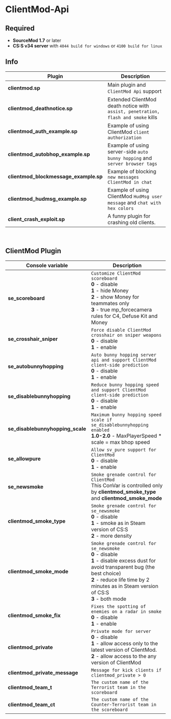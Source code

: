# ClientMod-Api

## Required
- **SourceMod 1.7** or later
- **CS:S v34 server** with ``4044 build for windows`` or ``4100 build for linux``

## Info
| Plugin | Description |
| --- | --- |
| **clientmod.sp** | Main plugin and ``ClientMod Api`` support |
| **clientmod_deathnotice.sp** | Extended ClientMod death notice with ``assist, penetration, flash and smoke`` kills |
| **clientmod_auth_example.sp** | Example of using ClientMod ``client authorization`` |
| **clientmod_autobhop_example.sp** | Example of using server-side ``auto bunny hopping`` and ``server browser tags`` |
| **clientmod_blockmessage_example.sp** | Example of blocking ``new messages ClientMod in chat`` |
| **clientmod_hudmsg_example.sp** | Example of using ClientMod ``HudMsg user message`` and ``chat with hex colors`` |
| **client_crash_exploit.sp** | A funny plugin for crashing old clients. |

<br/>

## ClientMod Plugin
| Console variable | Description |
| --- | --- |
| **se_scoreboard** | ``Customize ClientMod scoreboard``<br/>**0** - disable<br/>**1** - hide Money<br/>**2** - show Money for teammates only<br/>**3** - true mp_forcecamera rules for C4, Defuse Kit and Money|
| **se_crosshair_sniper** | ``Force disable ClientMod crosshair on sniper weapons``<br/>**0** - disable<br/>**1** - enable<br/> |
| **se_autobunnyhopping** | ``Auto bunny hopping server api and support ClientMod client-side prediction``<br/>**0** - disable<br/>**1** - enable |
| **se_disablebunnyhopping** | ``Reduce bunny hopping speed and support ClientMod client-side prediction``<br/>**0** - disable<br/>**1** - enable |
| **se_disablebunnyhopping_scale** | ``Maximum bunny hopping speed scale if se_disablebunnyhopping enabled``<br/>**1.0-2.0** - MaxPlayerSpeed * scale = max bhop speed |
| **se_allowpure** | ``Allow sv_pure support for ClientMod``<br/>**0** - disable<br/>**1** - enable |
| **se_newsmoke** | ``Smoke grenade control for ClientMod``<br/>This ConVar is controlled only by **clientmod_smoke_type** and **clientmod_smoke_mode** |
| **clientmod_smoke_type** | ``Smoke grenade control for se_newsmoke``<br/>**0** - disable<br/>**1** - smoke as in Steam version of CS:S<br/>**2** - more density |
| **clientmod_smoke_mode** | ``Smoke grenade control for se_newsmoke``<br/>**0** - disable<br/>**1** - disable excess dust for avoid transparent bug (the best choice)<br/>**2** - reduce life time by 2 minutes as in Steam version of CS:S<br/>**3** - both mode |
| **clientmod_smoke_fix** | ``Fixes the spotting of enemies on a radar in smoke``<br/>**0** - disable<br/>**1** - enable<br/> |
| **clientmod_private** | ``Private mode for server``<br/>**0** - disable<br/>**1** - allow access only to the latest version of ClientMod.<br/>**2** - allow access to the any version of ClientMod |
| **clientmod_private_message** | ``Message for kick clients if clientmod_private > 0`` |
| **clientmod_team_t** | ``The custom name of the Terrorist team in the scoreboard`` |
| **clientmod_team_ct** | ``The custom name of the Counter-Terrorist team in the scoreboard`` |




	
